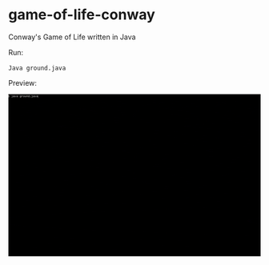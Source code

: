 # game-of-life-conway
Conway's Game of Life written in Java

Run:
```
Java ground.java
```

Preview:

![](https://github.com/smohamadabedy/Conway-s-Game-of-Life/blob/main/preview.gif)
